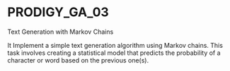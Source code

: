 # PRODIGY_GA_03
Text Generation with Markov Chains

It Implement a simple text generation algorithm 
using Markov chains. This task involves creating 
a statistical model that predicts the probability 
of a character or word based on the previous 
one(s).
